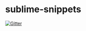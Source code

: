 # sublime-snippets

[![Gitter](https://badges.gitter.im/Join%20Chat.svg)](https://gitter.im/ahc2483/sublime-snippets?utm_source=badge&utm_medium=badge&utm_campaign=pr-badge&utm_content=badge)